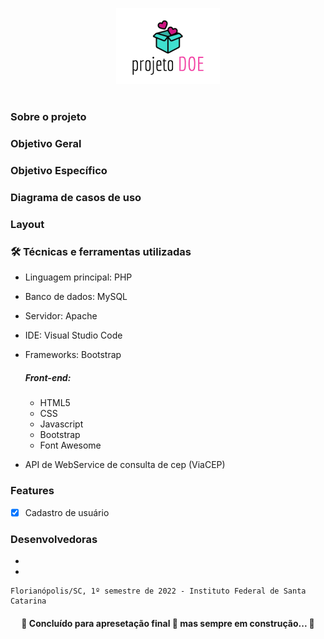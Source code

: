 <p align="center" width="100%">
    <img width="33%" src="https://github.com/ifYanneelse/projetoDoe/blob/main/logoprojetodoe.png">
</p>

#

### Sobre o projeto

### Objetivo Geral

### Objetivo Específico

### Diagrama de casos de uso

### Layout


### 🛠 Técnicas e ferramentas utilizadas
- Linguagem principal: PHP
- Banco de dados: MySQL
- Servidor: Apache
- IDE: Visual Studio Code
- Frameworks: Bootstrap

    ##### Front-end: 
    - HTML5
    - CSS 
    - Javascript
    - Bootstrap
    - Font Awesome

- API de WebService de consulta de cep (ViaCEP)

### Features

- [x] Cadastro de usuário

### Desenvolvedoras
-
-


  	Florianópolis/SC, 1º semestre de 2022 - Instituto Federal de Santa Catarina
 
<h4 align="center"> 
	🚧  Concluído para apresetação final 🚀 mas sempre em construção...  🚧
</h4>
